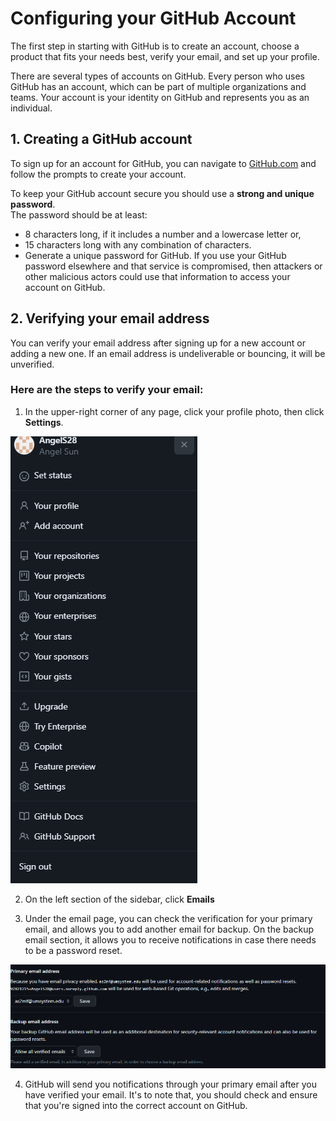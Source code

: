 # Configuring your GitHub Account

The first step in starting with GitHub is to create an account, choose a product that fits your needs best, verify your email, and set up your profile. <br />

There are several types of accounts on GitHub. Every person who uses GitHub has an account, which can be part of multiple organizations and teams. Your account is your identity on GitHub and represents you as an individual. <br />

## 1. Creating a GitHub account <br />

To sign up for an account for GitHub, you can navigate to [GitHub.com](https://github.com/) and follow the prompts to create your account. <br />

To keep your GitHub account secure you should use a **strong and unique password**. <br />
The password should be at least:  <br />

* 8 characters long, if it includes a number and a lowercase letter or,
* 15 characters long with any combination of characters. <br />
* Generate a unique password for GitHub. If you use your GitHub password elsewhere and that service is compromised, then attackers or other malicious actors could use that information to access your account on GitHub. 

## 2. Verifying your email address <br />
You can verify your email address after signing up for a new account or adding a new one. If an email address is undeliverable or bouncing, it will be unverified. <br />

### Here are the steps to verify your email: <br />

1. In the upper-right corner of any page, click your profile photo, then click **Settings**.

![Settings](https://github.com/AngelS28/Markdown_Github/blob/main/Images/Settings.png)

2. On the left section of the sidebar, click **Emails** <br />

3. Under the email page, you can check the verification for your primary email, and allows you to add another email for backup. On the backup email section, it allows you to receive notifications in case there needs to be a password reset. <br />

![](https://github.com/AngelS28/Markdown_Github/blob/main/Images/Email.png)

4. GitHub will send you notifications through your primary email after you have verified your email. It's to note that, you should check and ensure that you're signed into the correct account on GitHub. 



